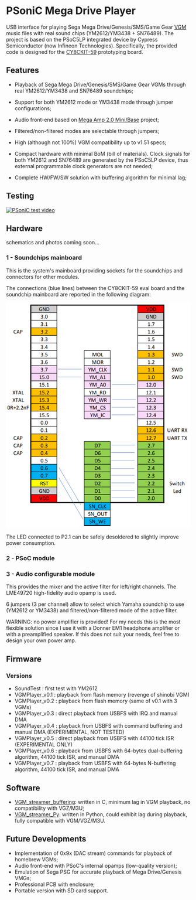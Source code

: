 # PSoniC Mega Drive Player

USB interface for playing Sega Mega Drive/Genesis/SMS/Game Gear [VGM](https://en.wikipedia.org/wiki/Video_game_music) music files with real sound chips (YM2612/YM3438 + SN76489). The project is based on the PSoC5LP integrated device by Cypress Semiconductor (now Infineon Technologies). Specifically, the provided code is designed for the [CY8CKIT-59](https://www.infineon.com/cms/en/product/evaluation-boards/cy8ckit-059/) prototyping board.


## Features

- Playback of Sega Mega Drive/Genesis/SMS/Game Gear VGMs through real YM2612/YM3438 and SN76489 soundchips;

- Support for both YM2612 mode or YM3438 mode through jumper configurations;

- Audio front-end based on [Mega Amp 2.0 Mini/Base](https://github.com/TRP-Retromods/MegaAmp2Pro) project;

- Filtered/non-filtered modes are selectable through jumpers;

- High (although not 100%) VGM compatibility up to v1.51 specs;

- Compact hardware with minimal BoM (bill of materials). Clock signals for both YM2612 and SN76489 are generated by the PSoC5LP device, thus external programmable clock generators are not needed;

- Complete HW/FW/SW solution with buffering algorithm for minimal lag;    

## Testing

[![PSoniC test video](https://img.youtube.com/vi/piJl4aSTuPQ/0.jpg)](https://www.youtube.com/watch?v=piJl4aSTuPQ)

## Hardware

schematics and photos coming soon...

### 1 - Soundchips mainboard

This is the system's mainboard providing sockets for the soundchips and connectors for other modules.

The connections (blue lines) between the CY8CKIT-59 eval board and the soundchip mainboard are reported in the following diagram:

![pinout](./Docs/pinout.png)

The LED connected to P2.1 can be safely desoldered to slightly improve power consumption.

### 2 - PSoC module

### 3 - Audio configurable module

This provides the mixer and the active filter for left/right channels. The LME49720 high-fidelity audio opamp is used.

6 jumpers (3 per channel) allow to select which Yamaha soundchip to use (YM2612 or YM3438) and filtered/non-filtered mode of the active filter.

WARNING: no power amplifier is provided! For my needs this is the most flexible solution since I use it with a Donner EM1 headphone amplifier or with a preamplified speaker. If this does not suit your needs, feel free to design your own power amp.

## Firmware

### Versions

- SoundTest         :   first test with YM2612
- VGMPlayer_v0.1    :   playback from flash memory (revenge of shinobi VGM)
- VGMPlayer_v0.2    :   playback from flash memory (same of v0.1 with 3 VGMs)
- VGMPlayer_v0.3    :   direct playback from USBFS with IRQ and manual DMA
- VGMPlayer_v0.4    :   playback from USBFS with command buffering and manual DMA (EXPERIMENTAL, NOT TESTED)
- VGMPlayer_v0.5    :   direct playback from USBFS with 44100 tick ISR (EXPERIMENTAL ONLY)
- VGMPlayer_v0.6    :   playback from USBFS with 64-bytes dual-buffering algorithm, 44100 tick ISR, and manual DMA
- VGMPlayer_v0.7    :   playback from USBFS with 64-bytes N-buffering algorithm, 44100 tick ISR, and manual DMA

## Software

- [VGM_streamer_buffering](https://github.com/the4lchemist/VGM_streamer_buffering): written in C, minimum lag in VGM playback, no compatibility with VGZ/M3U;
- [VGM_streamer_Py](https://github.com/the4lchemist/VGM_streamer_Py): written in Python, could exhibit lag during playback, fully compatible with VGM/VGZ/M3U.

## Future Developments

- Implementation of 0x9x (DAC stream) commands for playback of homebrew VGMs;
- Audio front-end with PSoC's internal opamps (low-quality version);
- Emulation of Sega PSG for accurate playback of Mega Drive/Genesis VMGs;
- Professional PCB with enclosure;
- Portable version with SD card support.